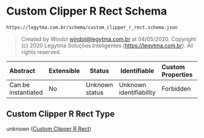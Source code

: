 # Custom Clipper R Rect Schema

```txt
https://legytma.com.br/schema/custom_clipper_r_rect.schema.json
```




> Created by Windol [windol@legytma.com.br](mailto:windol@legytma.com.br) at 04/05/2020.
> Copyright (c) 2020 Legytma Soluções Inteligentes (<https://legytma.com.br>). All rights reserved.
>

| Abstract            | Extensible | Status         | Identifiable            | Custom Properties | Additional Properties | Access Restrictions | Defined In                                                                                              |
| :------------------ | ---------- | -------------- | ----------------------- | :---------------- | --------------------- | ------------------- | ------------------------------------------------------------------------------------------------------- |
| Can be instantiated | No         | Unknown status | Unknown identifiability | Forbidden         | Allowed               | none                | [custom_clipper_r_rect.schema.json](../schema/custom_clipper_r_rect.schema.json) |

## Custom Clipper R Rect Type

unknown ([Custom Clipper R Rect](custom_clipper_r_rect.md))
